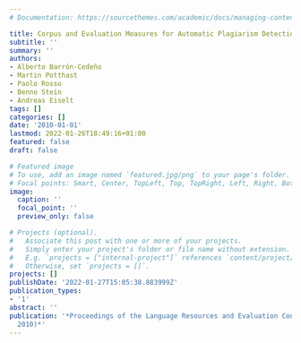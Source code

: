 ```yaml
---
# Documentation: https://sourcethemes.com/academic/docs/managing-content/

title: Corpus and Evaluation Measures for Automatic Plagiarism Detection.
subtitle: ''
summary: ''
authors:
- Alberto Barrón-Cedeño
- Martin Potthast
- Paolo Rosso
- Benno Stein
- Andreas Eiselt
tags: []
categories: []
date: '2010-01-01'
lastmod: 2022-01-26T18:49:16+01:00
featured: false
draft: false

# Featured image
# To use, add an image named `featured.jpg/png` to your page's folder.
# Focal points: Smart, Center, TopLeft, Top, TopRight, Left, Right, BottomLeft, Bottom, BottomRight.
image:
  caption: ''
  focal_point: ''
  preview_only: false

# Projects (optional).
#   Associate this post with one or more of your projects.
#   Simply enter your project's folder or file name without extension.
#   E.g. `projects = ["internal-project"]` references `content/project/deep-learning/index.md`.
#   Otherwise, set `projects = []`.
projects: []
publishDate: '2022-01-27T15:05:38.883999Z'
publication_types:
- '1'
abstract: ''
publication: '*Proceedings of the Language Resources and Evaluation Conference (LREC
  2010)*'
---
```

